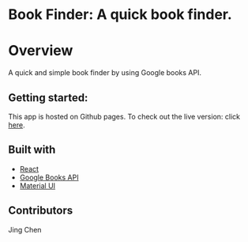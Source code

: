 # Book Finder: A quick book finder.

# Overview

A quick and simple book finder by using Google books API.

## Getting started:

This app is hosted on Github pages. 
To check out the live version: click [here](https://jcjc2019.github.io/BookFinder/).

## Built with

- [React](https://reactjs.org/)
- [Google Books API](https://developers.google.com/books/)
- [Material UI](https://material-ui.com/)

## Contributors
Jing Chen
